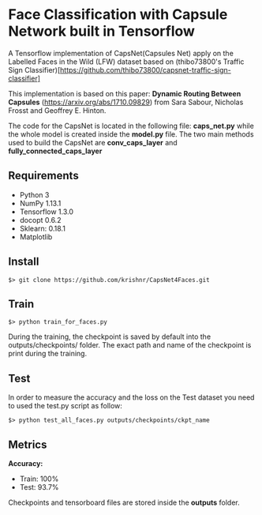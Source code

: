 # Face Classification with Capsule Network built in Tensorflow

A Tensorflow implementation of CapsNet(Capsules Net) apply on the Labelled Faces in the Wild (LFW) dataset based on (thibo73800's Traffic Sign Classifier)[https://github.com/thibo73800/capsnet-traffic-sign-classifier]

This implementation is based on this paper: <b>Dynamic Routing Between Capsules</b> (https://arxiv.org/abs/1710.09829) from Sara Sabour, Nicholas Frosst and Geoffrey E. Hinton.

The code for the CapsNet is located in the following file: <b>caps_net.py</b> while the whole model is created inside the <b>model.py</b> file. The two main methods used to build the CapsNet are  <b>conv_caps_layer</b> and <b>fully_connected_caps_layer</b>


## Requirements
- Python 3
- NumPy 1.13.1
- Tensorflow 1.3.0
- docopt 0.6.2
- Sklearn: 0.18.1
- Matplotlib

## Install

    $> git clone https://github.com/krishnr/CapsNet4Faces.git
   
## Train

    $> python train_for_faces.py

During the training, the checkpoint is saved by default into the outputs/checkpoints/ folder. The exact path and name of the checkpoint is print during the training.

## Test

In order to measure the accuracy and the loss on the Test dataset you need to used the test.py script as follow:

    $> python test_all_faces.py outputs/checkpoints/ckpt_name

## Metrics

<b>Accuracy: </b>
<ul>
    <li>Train: 100%</li>
    <li>Test: 93.7%</li>
</ul>

Checkpoints and tensorboard files are stored inside the <b>outputs</b> folder.



